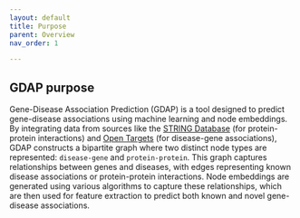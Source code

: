 ```yaml
---
layout: default
title: Purpose
parent: Overview
nav_order: 1

---
```


## GDAP purpose

Gene-Disease Association Prediction (GDAP) is a tool designed to predict gene-disease associations using machine learning and node embeddings. By integrating data from sources like the  [STRING Database][string-db] (for protein-protein interactions) and [Open Targets][opentargets-platform] (for disease-gene associations), GDAP constructs a bipartite graph where two distinct node types are represented: `disease-gene` and `protein-protein`. This graph captures relationships between genes and diseases, with edges representing known disease associations or protein-protein interactions. Node embeddings are generated using various algorithms to capture these relationships, which are then used for feature extraction to predict both known and novel gene-disease associations.

[string-db]: https://string-db.org/
[opentargets-platform]: https://platform.opentargets.org/
